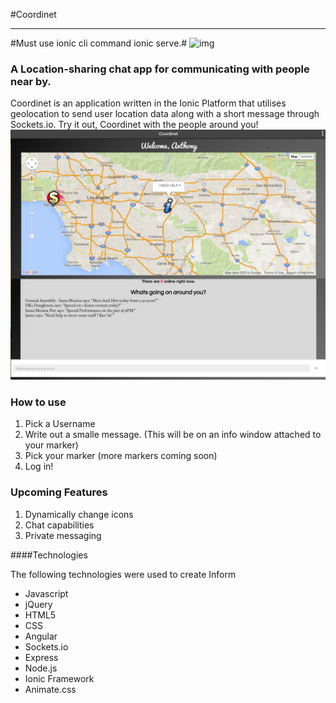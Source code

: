#Coordinet

***
#Must use ionic cli command ionic serve.# 
![img](https://i.imgur.com/qxJxhum.png)
### A Location-sharing chat app for communicating with people near by.

Coordinet is an application written in the Ionic Platform that utilises 
geolocation to send user location data along with a short message through Sockets.io. Try it out,
Coordinet with the people around you!
![Coordinet](/www/img/coordinet.png) 
### How to use
1. Pick a Username
2. Write out a smalle message. (This will be on an info window attached to your marker)
3. Pick your marker (more markers coming soon)
4. Log in!

### Upcoming Features
1. Dynamically change icons
2. Chat capabilities
3. Private messaging

####Technologies

The following technologies were used to create Inform

* Javascript
* jQuery
* HTML5
* CSS
* Angular
* Sockets.io
* Express
* Node.js
* Ionic Framework
* Animate.css

